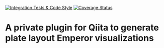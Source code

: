 [![Integration Tests & Code Style](https://github.com/jlab/qp-platemapper/actions/workflows/github_tests.yml/badge.svg)](https://github.com/jlab/qp-platemapper/actions/workflows/github_tests.yml) [![Coverage Status](https://coveralls.io/repos/github/jlab/qp-platemapper/badge.svg?branch=master)](https://coveralls.io/github/jlab/qp-platemapper?branch=add_workflow)
# A private plugin for Qiita to generate plate layout Emperor visualizations
